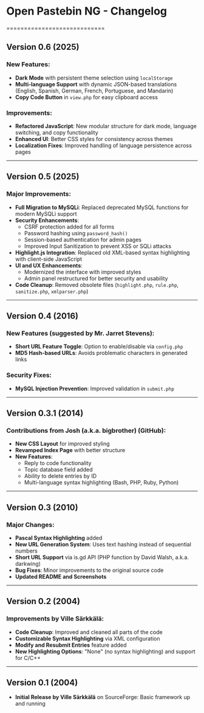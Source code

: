# Open Pastebin NG - Changelog
============================

## Version 0.6 (2025)
### New Features:
- **Dark Mode** with persistent theme selection using `localStorage`
- **Multi-language Support** with dynamic JSON-based translations (English, Spanish, German, French, Portuguese, and Mandarin)
- **Copy Code Button** in `view.php` for easy clipboard access

### Improvements:
- **Refactored JavaScript**: New modular structure for dark mode, language switching, and copy functionality
- **Enhanced UI**: Better CSS styles for consistency across themes
- **Localization Fixes**: Improved handling of language persistence across pages

---

## Version 0.5 (2025)
### Major Improvements:
- **Full Migration to MySQLi**: Replaced deprecated MySQL functions for modern MySQLi support
- **Security Enhancements**:
  - CSRF protection added for all forms
  - Password hashing using `password_hash()`
  - Session-based authentication for admin pages
  - Improved Input Sanitization to prevent XSS or SQLi attacks
- **Highlight.js Integration**: Replaced old XML-based syntax highlighting with client-side JavaScript
- **UI and UX Enhancements**:
  - Modernized the interface with improved styles
  - Admin panel restructured for better security and usability
- **Code Cleanup**: Removed obsolete files (`highlight.php`, `rule.php`, `sanitize.php`, `xmlparser.php`)

---

## Version 0.4 (2016)
### New Features (suggested by Mr. Jarret Stevens):
- **Short URL Feature Toggle**: Option to enable/disable via `config.php`
- **MD5 Hash-based URLs**: Avoids problematic characters in generated links

### Security Fixes:
- **MySQL Injection Prevention**: Improved validation in `submit.php`

---

## Version 0.3.1 (2014)
### Contributions from Josh (a.k.a. bigbrother) (GitHub):
- **New CSS Layout** for improved styling
- **Revamped Index Page** with better structure
- **New Features**:
  - Reply to code functionality
  - Topic database field added
  - Ability to delete entries by ID
  - Multi-language syntax highlighting (Bash, PHP, Ruby, Python)

---

## Version 0.3 (2010)
### Major Changes:
- **Pascal Syntax Highlighting** added
- **New URL Generation System**: Uses text hashing instead of sequential numbers
- **Short URL Support** via is.gd API (PHP function by David Walsh, a.k.a. darkwing)
- **Bug Fixes**: Minor improvements to the original source code
- **Updated README and Screenshots**

---

## Version 0.2 (2004)
### Improvements by Ville Särkkälä:
- **Code Cleanup**: Improved and cleaned all parts of the code
- **Customizable Syntax Highlighting** via XML configuration
- **Modify and Resubmit Entries** feature added
- **New Highlighting Options**: "None" (no syntax highlighting) and support for C/C++

---

## Version 0.1 (2004)
- **Initial Release by Ville Särkkälä** on SourceForge: Basic framework up and running
